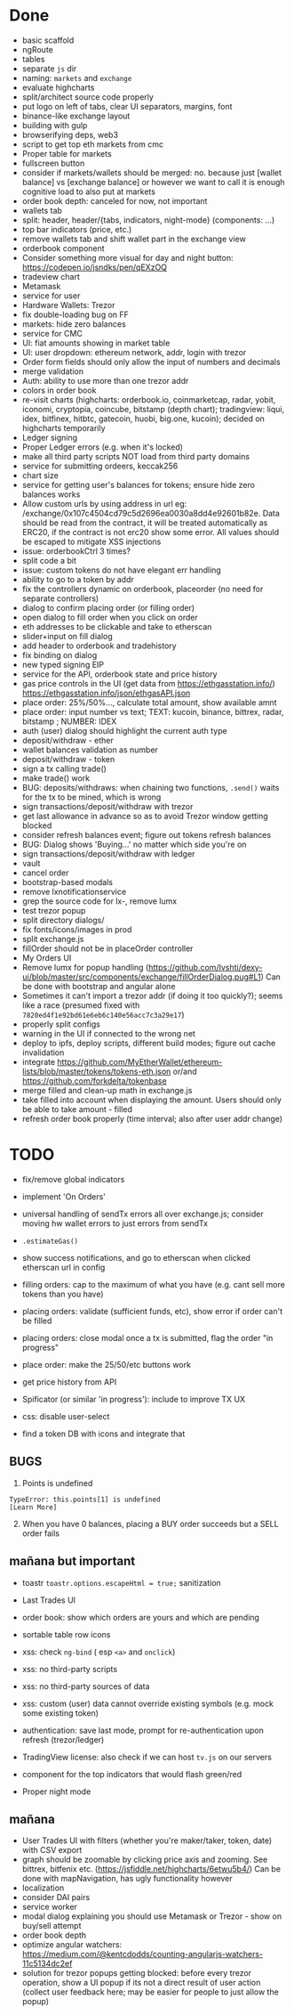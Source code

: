 # Done

* basic scaffold
* ngRoute
* tables
* separate `js` dir
* naming: `markets` and `exchange`
* evaluate highcharts
* split/architect source code properly
* put logo on left of tabs, clear UI separators, margins, font
* binance-like exchange layout
* building with gulp
* browserifying deps, web3
* script to get top eth markets from cmc
* Proper table for markets
* fullscreen button
* consider if markets/wallets should be merged: no. because just [wallet balance] vs [exchange balance] or however we want to call it is enough cognitive load to also put at markets
* order book depth: canceled for now, not important
* wallets tab
* split: header, header/{tabs, indicators, night-mode} (components: ...)
* top bar indicators (price, etc.)
* remove wallets tab and shift wallet part in the exchange view
* orderbook component
* Consider something more visual for day and night button: https://codepen.io/jsndks/pen/qEXzOQ
* tradeview chart
* Metamask
* service for user
* Hardware Wallets: Trezor
* fix double-loading bug on FF
* markets: hide zero balances
* service for CMC
* UI: fiat amounts showing in market table
* UI: user dropdown: ethereum network, addr, login with trezor
* Order form fields should only allow the input of numbers and decimals
* merge validation
* Auth: ability to use more than one trezor addr
* colors in order book
* re-visit charts (highcharts: orderbook.io, coinmarketcap, radar, yobit, iconomi, cryptopia, coincube, bitstamp (depth chart); tradingview: liqui, idex, bitfinex, hitbtc, gatecoin, huobi, big.one, kucoin); decided on highcharts temporarily
* Ledger signing
* Proper Ledger errors (e.g. when it's locked)
* make all third party scripts NOT load from third party domains
* service for submitting ordeers, keccak256
* chart size
* service for getting user's balances for tokens; ensure hide zero balances works
* Allow custom urls by using address in url eg: /exchange/0x107c4504cd79c5d2696ea0030a8dd4e92601b82e. Data should be read from the contract, it will be treated automatically as ERC20, if the contract is not erc20 show some error. All values should be escaped to mitigate XSS injections
* issue: orderbookCtrl 3 times?
* split code a bit
* issue: custom tokens do not have elegant err handling
* ability to go to a token by addr
* fix the controllers dynamic on orderbook, placeorder (no need for separate controllers)
* dialog to confirm placing order (or filling order)
* open dialog to fill order when you click on order
* eth addresses to be clickable and take to etherscan
* slider+input on fill dialog
* add header to orderbook and tradehistory
* fix binding on dialog
* new typed signing EIP
* service for the API, orderbook state and price history
* gas price controls in the UI (get data from https://ethgasstation.info/) https://ethgasstation.info/json/ethgasAPI.json
* place order: 25%/50%..., calculate total amount, show available amnt
* place order: input number vs text; TEXT: kucoin, binance, bittrex, radar, bitstamp ;  NUMBER: IDEX
* auth (user) dialog should highlight the current auth type 
* deposit/withdraw - ether
* wallet balances validation as number
* deposit/withdraw - token
* sign a tx calling trade()
* make trade() work
* BUG: deposits/withdraws: when chaining two functions, `.send()` waits for the tx to be mined, which is wrong
* sign transactions/deposit/withdraw with trezor
* get last allowance in advance so as to avoid Trezor window getting blocked
* consider refresh balances event; figure out tokens refresh balances
* BUG: Dialog shows 'Buying...' no matter which side you're on 
* sign transactions/deposit/withdraw with ledger
* vault
* cancel order
* bootstrap-based modals
* remove lxnotificationservice
* grep the source code for lx-, remove lumx
* test trezor popup
* split directory dialogs/
* fix fonts/icons/images in prod
* split exchange.js
* fillOrder should not be in placeOrder controller
* My Orders UI
* Remove lumx for popup handling (https://github.com/Ivshti/dexy-ui/blob/master/src/components/exchange/fillOrderDialog.pug#L1) Can be done with bootstrap and angular alone
* Sometimes it can't import a trezor addr (if doing it too quickly?); seems like a race (presumed fixed with `7820ed4f1e92bd61e6eb6c140e56acc7c3a29e17`)
* properly split configs
* warning in the UI if connected to the wrong net
* deploy to ipfs, deploy scripts, different build modes; figure out cache invalidation
* integrate https://github.com/MyEtherWallet/ethereum-lists/blob/master/tokens/tokens-eth.json or/and https://github.com/forkdelta/tokenbase 
* merge filled and clean-up math in exchange.js
* take filled into account when displaying the amount. Users should only be able to take amount - filled
* refresh order book properly (time interval; also after user addr change)

# TODO

* fix/remove global indicators

* implement 'On Orders'

* universal handling of sendTx errors all over exchange.js; consider moving hw wallet errors to just errors from sendTx

* `.estimateGas()` 

* show success notifications, and go to etherscan when clicked
etherscan url in config




* filling orders: cap to the maximum of what you have (e.g. cant sell more tokens than you have)

* placing orders: validate (sufficient funds, etc), show error if order can't be filled

* placing orders: close modal once a tx is submitted, flag the order "in progress"

* place order: make the 25/50/etc buttons work

* get price history from API

* Spificator (or similar 'in progress'): include to improve TX UX

* css: disable user-select

* find a token DB with icons and integrate that


## BUGS

1. Points is undefined 
```
TypeError: this.points[1] is undefined
[Learn More]
```

2. When you have 0 balances, placing a BUY order succeeds but a SELL order fails

## mañana but important

* toastr `toastr.options.escapeHtml = true;` sanitization

* Last Trades UI
* order book: show which orders are yours and which are pending
* sortable table row icons
* xss: check `ng-bind` ( esp `<a>` and `onclick`)
* xss: no third-party scripts
* xss: no third-party sources of data
* xss: custom (user) data cannot override existing symbols (e.g. mock some existing token)
* authentication: save last mode, prompt for re-authentication upon refresh (trezor/ledger)
* TradingView license: also check if we can host `tv.js` on our servers
* component for the top indicators that would flash green/red
* Proper night mode

## mañana
* User Trades UI with filters (whether you're maker/taker, token, date) with CSV export 
* graph should be zoomable by clicking price axis and zooming. See bittrex, bitfenix etc. (https://jsfiddle.net/highcharts/6etwu5b4/) Can be done with mapNavigation, has ugly functionality however
* localization
* consider DAI pairs
* service worker 
* modal dialog explaining you should use Metamask or Trezor - show on buy/sell attempt
* order book depth
* optimize angular watchers: https://medium.com/@kentcdodds/counting-angularjs-watchers-11c5134dc2ef
* solution for trezor popups getting blocked: before every trezor operation, show a UI popup if its not a direct result of user action (collect user feedback here; may be easier for people to just allow the popup)
